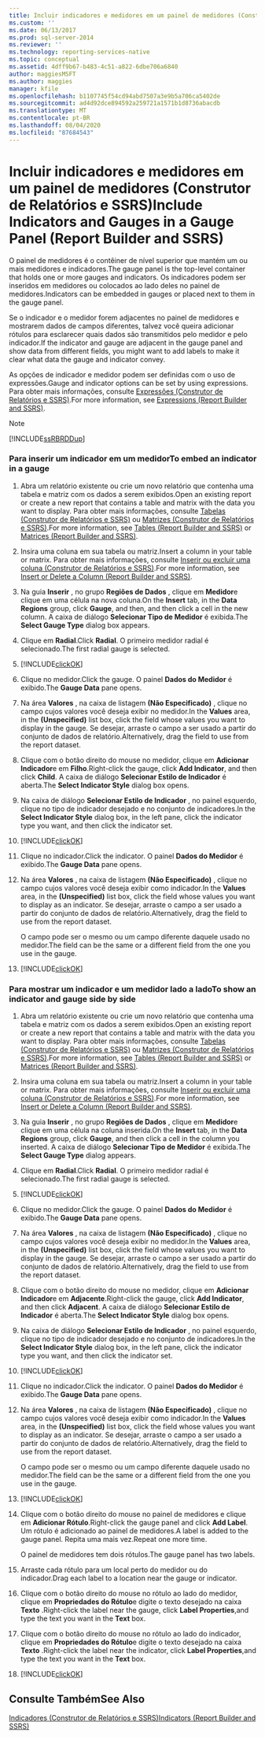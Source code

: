 ```yaml
---
title: Incluir indicadores e medidores em um painel de medidores (Construtor de Relatórios e SSRS) | Microsoft Docs
ms.custom: ''
ms.date: 06/13/2017
ms.prod: sql-server-2014
ms.reviewer: ''
ms.technology: reporting-services-native
ms.topic: conceptual
ms.assetid: 4dff9b67-b483-4c51-a822-6dbe706a6840
author: maggiesMSFT
ms.author: maggies
manager: kfile
ms.openlocfilehash: b1107745f54cd94abd7507a3e9b5a706ca5402de
ms.sourcegitcommit: ad4d92dce894592a259721a1571b1d8736abacdb
ms.translationtype: MT
ms.contentlocale: pt-BR
ms.lasthandoff: 08/04/2020
ms.locfileid: "87684543"
---
```

# <a name="include-indicators-and-gauges-in-a-gauge-panel-report-builder-and-ssrs"></a><span data-ttu-id="9cb51-102">Incluir indicadores e medidores em um painel de medidores (Construtor de Relatórios e SSRS)</span><span class="sxs-lookup"><span data-stu-id="9cb51-102">Include Indicators and Gauges in a Gauge Panel (Report Builder and SSRS)</span></span>
  <span data-ttu-id="9cb51-103">O painel de medidores é o contêiner de nível superior que mantém um ou mais medidores e indicadores.</span><span class="sxs-lookup"><span data-stu-id="9cb51-103">The gauge panel is the top-level container that holds one or more gauges and indicators.</span></span> <span data-ttu-id="9cb51-104">Os indicadores podem ser inseridos em medidores ou colocados ao lado deles no painel de medidores.</span><span class="sxs-lookup"><span data-stu-id="9cb51-104">Indicators can be embedded in gauges or placed next to them in the gauge panel.</span></span>  
  
 <span data-ttu-id="9cb51-105">Se o indicador e o medidor forem adjacentes no painel de medidores e mostrarem dados de campos diferentes, talvez você queira adicionar rótulos para esclarecer quais dados são transmitidos pelo medidor e pelo indicador.</span><span class="sxs-lookup"><span data-stu-id="9cb51-105">If the indicator and gauge are adjacent in the gauge panel and show data from different fields, you might want to add labels to make it clear what data the gauge and indicator convey.</span></span>  
  
 <span data-ttu-id="9cb51-106">As opções de indicador e medidor podem ser definidas com o uso de expressões.</span><span class="sxs-lookup"><span data-stu-id="9cb51-106">Gauge and indicator options can be set by using expressions.</span></span> <span data-ttu-id="9cb51-107">Para obter mais informações, consulte [Expressões &#40;Construtor de Relatórios e SSRS&#41;](expressions-report-builder-and-ssrs.md).</span><span class="sxs-lookup"><span data-stu-id="9cb51-107">For more information, see [Expressions &#40;Report Builder and SSRS&#41;](expressions-report-builder-and-ssrs.md).</span></span>  
  
> [!NOTE]  
>  [!INCLUDE[ssRBRDDup](../../includes/ssrbrddup-md.md)]  
  
### <a name="to-embed-an-indicator-in-a-gauge"></a><span data-ttu-id="9cb51-108">Para inserir um indicador em um medidor</span><span class="sxs-lookup"><span data-stu-id="9cb51-108">To embed an indicator in a gauge</span></span>  
  
1.  <span data-ttu-id="9cb51-109">Abra um relatório existente ou crie um novo relatório que contenha uma tabela e matriz com os dados a serem exibidos.</span><span class="sxs-lookup"><span data-stu-id="9cb51-109">Open an existing report or create a new report that contains a table and matrix with the data you want to display.</span></span> <span data-ttu-id="9cb51-110">Para obter mais informações, consulte [Tabelas &#40;Construtor de Relatórios e SSRS&#41;](tables-report-builder-and-ssrs.md) ou [Matrizes &#40;Construtor de Relatórios e SSRS&#41;](create-a-matrix-report-builder-and-ssrs.md).</span><span class="sxs-lookup"><span data-stu-id="9cb51-110">For more information, see [Tables &#40;Report Builder  and SSRS&#41;](tables-report-builder-and-ssrs.md) or [Matrices &#40;Report Builder and SSRS&#41;](create-a-matrix-report-builder-and-ssrs.md).</span></span>  
  
2.  <span data-ttu-id="9cb51-111">Insira uma coluna em sua tabela ou matriz.</span><span class="sxs-lookup"><span data-stu-id="9cb51-111">Insert a column in your table or matrix.</span></span> <span data-ttu-id="9cb51-112">Para obter mais informações, consulte [Inserir ou excluir uma coluna &#40;Construtor de Relatórios e SSRS&#41;](insert-or-delete-a-column-report-builder-and-ssrs.md).</span><span class="sxs-lookup"><span data-stu-id="9cb51-112">For more information, see [Insert or Delete a Column &#40;Report Builder and SSRS&#41;](insert-or-delete-a-column-report-builder-and-ssrs.md).</span></span>  
  
3.  <span data-ttu-id="9cb51-113">Na guia **Inserir** , no grupo **Regiões de Dados** , clique em **Medidor**e clique em uma célula na nova coluna.</span><span class="sxs-lookup"><span data-stu-id="9cb51-113">On the **Insert** tab, in the **Data Regions** group, click **Gauge**, and then, and then click a cell in the new column.</span></span> <span data-ttu-id="9cb51-114">A caixa de diálogo **Selecionar Tipo de Medidor** é exibida.</span><span class="sxs-lookup"><span data-stu-id="9cb51-114">The **Select Gauge Type** dialog box appears.</span></span>  
  
4.  <span data-ttu-id="9cb51-115">Clique em **Radial**.</span><span class="sxs-lookup"><span data-stu-id="9cb51-115">Click **Radial**.</span></span> <span data-ttu-id="9cb51-116">O primeiro medidor radial é selecionado.</span><span class="sxs-lookup"><span data-stu-id="9cb51-116">The first radial gauge is selected.</span></span>  
  
5.  [!INCLUDE[clickOK](../../../includes/clickok-md.md)]  
  
6.  <span data-ttu-id="9cb51-117">Clique no medidor.</span><span class="sxs-lookup"><span data-stu-id="9cb51-117">Click the gauge.</span></span> <span data-ttu-id="9cb51-118">O painel **Dados do Medidor** é exibido.</span><span class="sxs-lookup"><span data-stu-id="9cb51-118">The **Gauge Data** pane opens.</span></span>  
  
7.  <span data-ttu-id="9cb51-119">Na área **Valores** , na caixa de listagem **(Não Especificado)** , clique no campo cujos valores você deseja exibir no medidor.</span><span class="sxs-lookup"><span data-stu-id="9cb51-119">In the **Values** area, in the **(Unspecified)** list box, click the field whose values you want to display in the gauge.</span></span> <span data-ttu-id="9cb51-120">Se desejar, arraste o campo a ser usado a partir do conjunto de dados de relatório.</span><span class="sxs-lookup"><span data-stu-id="9cb51-120">Alternatively, drag the field to use from the report dataset.</span></span>  
  
8.  <span data-ttu-id="9cb51-121">Clique com o botão direito do mouse no medidor, clique em **Adicionar Indicador**e em **Filho**.</span><span class="sxs-lookup"><span data-stu-id="9cb51-121">Right-click the gauge, click **Add Indicator**, and then click **Child**.</span></span> <span data-ttu-id="9cb51-122">A caixa de diálogo **Selecionar Estilo de Indicador** é aberta.</span><span class="sxs-lookup"><span data-stu-id="9cb51-122">The **Select Indicator Style** dialog box opens.</span></span>  
  
9. <span data-ttu-id="9cb51-123">Na caixa de diálogo **Selecionar Estilo de Indicador** , no painel esquerdo, clique no tipo de indicador desejado e no conjunto de indicadores.</span><span class="sxs-lookup"><span data-stu-id="9cb51-123">In the **Select Indicator Style** dialog box, in the left pane, click the indicator type you want, and then click the indicator set.</span></span>  
  
10. [!INCLUDE[clickOK](../../../includes/clickok-md.md)]  
  
11. <span data-ttu-id="9cb51-124">Clique no indicador.</span><span class="sxs-lookup"><span data-stu-id="9cb51-124">Click the indicator.</span></span> <span data-ttu-id="9cb51-125">O painel **Dados do Medidor** é exibido.</span><span class="sxs-lookup"><span data-stu-id="9cb51-125">The **Gauge Data** pane opens.</span></span>  
  
12. <span data-ttu-id="9cb51-126">Na área **Valores** , na caixa de listagem **(Não Especificado)** , clique no campo cujos valores você deseja exibir como indicador.</span><span class="sxs-lookup"><span data-stu-id="9cb51-126">In the **Values** area, in the **(Unspecified)** list box, click the field whose values you want to display as an indicator.</span></span> <span data-ttu-id="9cb51-127">Se desejar, arraste o campo a ser usado a partir do conjunto de dados de relatório.</span><span class="sxs-lookup"><span data-stu-id="9cb51-127">Alternatively, drag the field to use from the report dataset.</span></span>  
  
     <span data-ttu-id="9cb51-128">O campo pode ser o mesmo ou um campo diferente daquele usado no medidor.</span><span class="sxs-lookup"><span data-stu-id="9cb51-128">The field can be the same or a different field from the one you use in the gauge.</span></span>  
  
13. [!INCLUDE[clickOK](../../../includes/clickok-md.md)]  
  
### <a name="to-show-an-indicator-and-gauge-side-by-side"></a><span data-ttu-id="9cb51-129">Para mostrar um indicador e um medidor lado a lado</span><span class="sxs-lookup"><span data-stu-id="9cb51-129">To show an indicator and gauge side by side</span></span>  
  
1.  <span data-ttu-id="9cb51-130">Abra um relatório existente ou crie um novo relatório que contenha uma tabela e matriz com os dados a serem exibidos.</span><span class="sxs-lookup"><span data-stu-id="9cb51-130">Open an existing report or create a new report that contains a table and matrix with the data you want to display.</span></span> <span data-ttu-id="9cb51-131">Para obter mais informações, consulte [Tabelas &#40;Construtor de Relatórios e SSRS&#41;](tables-report-builder-and-ssrs.md) ou [Matrizes &#40;Construtor de Relatórios e SSRS&#41;](create-a-matrix-report-builder-and-ssrs.md).</span><span class="sxs-lookup"><span data-stu-id="9cb51-131">For more information, see [Tables &#40;Report Builder  and SSRS&#41;](tables-report-builder-and-ssrs.md) or [Matrices &#40;Report Builder and SSRS&#41;](create-a-matrix-report-builder-and-ssrs.md).</span></span>  
  
2.  <span data-ttu-id="9cb51-132">Insira uma coluna em sua tabela ou matriz.</span><span class="sxs-lookup"><span data-stu-id="9cb51-132">Insert a column in your table or matrix.</span></span> <span data-ttu-id="9cb51-133">Para obter mais informações, consulte [Inserir ou excluir uma coluna &#40;Construtor de Relatórios e SSRS&#41;](insert-or-delete-a-column-report-builder-and-ssrs.md).</span><span class="sxs-lookup"><span data-stu-id="9cb51-133">For more information, see [Insert or Delete a Column &#40;Report Builder and SSRS&#41;](insert-or-delete-a-column-report-builder-and-ssrs.md).</span></span>  
  
3.  <span data-ttu-id="9cb51-134">Na guia **Inserir** , no grupo **Regiões de Dados** , clique em **Medidor**e clique em uma célula na coluna inserida.</span><span class="sxs-lookup"><span data-stu-id="9cb51-134">On the **Insert** tab, in the **Data Regions** group, click **Gauge**, and then click a cell in the column you inserted.</span></span> <span data-ttu-id="9cb51-135">A caixa de diálogo **Selecionar Tipo de Medidor** é exibida.</span><span class="sxs-lookup"><span data-stu-id="9cb51-135">The **Select Gauge Type** dialog appears.</span></span>  
  
4.  <span data-ttu-id="9cb51-136">Clique em **Radial**.</span><span class="sxs-lookup"><span data-stu-id="9cb51-136">Click **Radial**.</span></span> <span data-ttu-id="9cb51-137">O primeiro medidor radial é selecionado.</span><span class="sxs-lookup"><span data-stu-id="9cb51-137">The first radial gauge is selected.</span></span>  
  
5.  [!INCLUDE[clickOK](../../../includes/clickok-md.md)]  
  
6.  <span data-ttu-id="9cb51-138">Clique no medidor.</span><span class="sxs-lookup"><span data-stu-id="9cb51-138">Click the gauge.</span></span> <span data-ttu-id="9cb51-139">O painel **Dados do Medidor** é exibido.</span><span class="sxs-lookup"><span data-stu-id="9cb51-139">The **Gauge Data** pane opens.</span></span>  
  
7.  <span data-ttu-id="9cb51-140">Na área **Valores** , na caixa de listagem **(Não Especificado)** , clique no campo cujos valores você deseja exibir no medidor.</span><span class="sxs-lookup"><span data-stu-id="9cb51-140">In the **Values** area, in the **(Unspecified)** list box, click the field whose values you want to display in the gauge.</span></span> <span data-ttu-id="9cb51-141">Se desejar, arraste o campo a ser usado a partir do conjunto de dados de relatório.</span><span class="sxs-lookup"><span data-stu-id="9cb51-141">Alternatively, drag the field to use from the report dataset.</span></span>  
  
8.  <span data-ttu-id="9cb51-142">Clique com o botão direito do mouse no medidor, clique em **Adicionar Indicador**e em **Adjacente**.</span><span class="sxs-lookup"><span data-stu-id="9cb51-142">Right-click the gauge, click **Add Indicator**, and then click **Adjacent**.</span></span> <span data-ttu-id="9cb51-143">A caixa de diálogo **Selecionar Estilo de Indicador** é aberta.</span><span class="sxs-lookup"><span data-stu-id="9cb51-143">The **Select Indicator Style** dialog box opens.</span></span>  
  
9. <span data-ttu-id="9cb51-144">Na caixa de diálogo **Selecionar Estilo de Indicador** , no painel esquerdo, clique no tipo de indicador desejado e no conjunto de indicadores.</span><span class="sxs-lookup"><span data-stu-id="9cb51-144">In the **Select Indicator Style** dialog box, in the left pane, click the indicator type you want, and then click the indicator set.</span></span>  
  
10. [!INCLUDE[clickOK](../../../includes/clickok-md.md)]  
  
11. <span data-ttu-id="9cb51-145">Clique no indicador.</span><span class="sxs-lookup"><span data-stu-id="9cb51-145">Click the indicator.</span></span> <span data-ttu-id="9cb51-146">O painel **Dados do Medidor** é exibido.</span><span class="sxs-lookup"><span data-stu-id="9cb51-146">The **Gauge Data** pane opens.</span></span>  
  
12. <span data-ttu-id="9cb51-147">Na área **Valores** , na caixa de listagem **(Não Especificado)** , clique no campo cujos valores você deseja exibir como indicador.</span><span class="sxs-lookup"><span data-stu-id="9cb51-147">In the **Values** area, in the **(Unspecified)** list box, click the field whose values you want to display as an indicator.</span></span> <span data-ttu-id="9cb51-148">Se desejar, arraste o campo a ser usado a partir do conjunto de dados de relatório.</span><span class="sxs-lookup"><span data-stu-id="9cb51-148">Alternatively, drag the field to use from the report dataset.</span></span>  
  
     <span data-ttu-id="9cb51-149">O campo pode ser o mesmo ou um campo diferente daquele usado no medidor.</span><span class="sxs-lookup"><span data-stu-id="9cb51-149">The field can be the same or a different field from the one you use in the gauge.</span></span>  
  
13. [!INCLUDE[clickOK](../../../includes/clickok-md.md)]  
  
14. <span data-ttu-id="9cb51-150">Clique com o botão direito do mouse no painel de medidores e clique em **Adicionar Rótulo**.</span><span class="sxs-lookup"><span data-stu-id="9cb51-150">Right-click the gauge panel and click **Add Label**.</span></span> <span data-ttu-id="9cb51-151">Um rótulo é adicionado ao painel de medidores.</span><span class="sxs-lookup"><span data-stu-id="9cb51-151">A label is added to the gauge panel.</span></span> <span data-ttu-id="9cb51-152">Repita uma mais vez.</span><span class="sxs-lookup"><span data-stu-id="9cb51-152">Repeat one more time.</span></span>  
  
     <span data-ttu-id="9cb51-153">O painel de medidores tem dois rótulos.</span><span class="sxs-lookup"><span data-stu-id="9cb51-153">The gauge panel has two labels.</span></span>  
  
15. <span data-ttu-id="9cb51-154">Arraste cada rótulo para um local perto do medidor ou do indicador.</span><span class="sxs-lookup"><span data-stu-id="9cb51-154">Drag each label to a location near the gauge or indicator.</span></span>  
  
16. <span data-ttu-id="9cb51-155">Clique com o botão direito do mouse no rótulo ao lado do medidor, clique em **Propriedades do Rótulo**e digite o texto desejado na caixa **Texto** .</span><span class="sxs-lookup"><span data-stu-id="9cb51-155">Right-click the label near the gauge, click **Label Properties**,and type the text you want in the **Text** box.</span></span>  
  
17. <span data-ttu-id="9cb51-156">Clique com o botão direito do mouse no rótulo ao lado do indicador, clique em **Propriedades do Rótulo**e digite o texto desejado na caixa **Texto** .</span><span class="sxs-lookup"><span data-stu-id="9cb51-156">Right-click the label near the indicator, click **Label Properties**,and type the text you want in the **Text** box.</span></span>  
  
18. [!INCLUDE[clickOK](../../../includes/clickok-md.md)]  
  
## <a name="see-also"></a><span data-ttu-id="9cb51-157">Consulte Também</span><span class="sxs-lookup"><span data-stu-id="9cb51-157">See Also</span></span>  
 [<span data-ttu-id="9cb51-158">Indicadores &#40;Construtor de Relatórios e SSRS&#41;</span><span class="sxs-lookup"><span data-stu-id="9cb51-158">Indicators &#40;Report Builder and SSRS&#41;</span></span>](indicators-report-builder-and-ssrs.md)  
  
  
